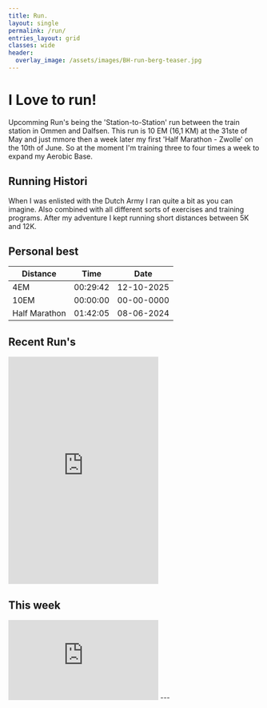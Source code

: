 ```yaml
---
title: Run.
layout: single
permalink: /run/
entries_layout: grid
classes: wide
header:
  overlay_image: /assets/images/BH-run-berg-teaser.jpg
---
```


# I Love to run!
Upcomming Run's being the 'Station-to-Station' run between the train station in Ommen and Dalfsen. This run is 10 EM (16,1 KM) at the 31ste of May and just mmore then a week later my first 'Half Marathon - Zwolle' on the 10th of June. So at the moment I'm training three to four times a week to expand my Aerobic Base.

## Running Histori
When I was enlisted with the Dutch Army I ran quite a bit as you can imagine. Also combined with all different sorts of exercises and training programs. After my adventure I kept running short distances between 5K and 12K.

## Personal best
|Distance|Time|Date|
|-|-|-|
|4EM|00:29:42|12-10-2025|
|10EM|00:00:00|00-00-0000|
|Half Marathon|01:42:05|08-06-2024

## Recent Run's
<iframe height='454' width='300' frameborder='0' allowtransparency='true' scrolling='no' src='https://www.strava.com/athletes/7759071/latest-rides/9ef32ac248ca7e9276c69e06a059740f6a95969d'></iframe>

## This week

<iframe height='160' width='300' frameborder='0' allowtransparency='true' scrolling='no' src='https://www.strava.com/athletes/7759071/activity-summary/9ef32ac248ca7e9276c69e06a059740f6a95969d'></iframe>
---
